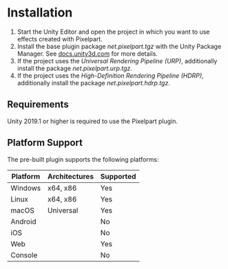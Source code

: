 # Installation

1. Start the Unity Editor and open the project in which you want to use effects created with Pixelpart.
2. Install the base plugin package *net.pixelpart.tgz* with the Unity Package Manager. See [docs.unity3d.com](https://docs.unity3d.com/Manual/upm-ui-tarball.html) for more details.
3. If the project uses the *Universal Rendering Pipeline (URP)*, additionally install the package *net.pixelpart.urp.tgz*.
4. If the project uses the *High-Definition Rendering Pipeline (HDRP)*, additionally install the package *net.pixelpart.hdrp.tgz*.

## Requirements

Unity 2019.1 or higher is required to use the Pixelpart plugin.

## Platform Support

The pre-built plugin supports the following platforms:

Platform | Architectures | Supported
-------- | ------------- | ---------
Windows | x64, x86 | Yes
Linux | x64, x86 | Yes
macOS | Universal | Yes
Android |  | No
iOS |  | No
Web |  | Yes
Console | | No
